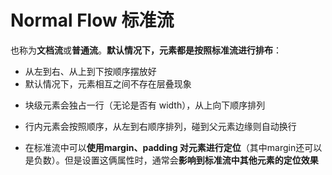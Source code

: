 # Normal Flow 标准流

也称为**文档流**或**普通流**。**默认情况下，元素都是按照标准流进行排布**：

*   从左到右、从上到下按顺序摆放好
*   默认情况下，元素相互之间不存在层叠现象

- 块级元素会独占一行（无论是否有 width），从上向下顺序排列

- 行内元素会按照顺序，从左到右顺序排列，碰到父元素边缘则自动换行
- 在标准流中可以**使用margin、padding 对元素进行定位**（其中margin还可以是负数）。但是设置这俩属性时，通常会**影响到标准流中其他元素的定位效果**

